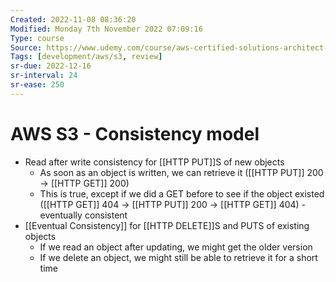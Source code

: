 ```yaml
---
Created: 2022-11-08 08:36:20
Modified: Monday 7th November 2022 07:09:16
Type: course
Source: https://www.udemy.com/course/aws-certified-solutions-architect-associate-saa-c01/?xref=E0Aed11STH4LPUQvCz0GJFABTmM=
Tags: [development/aws/s3, review]
sr-due: 2022-12-16
sr-interval: 24
sr-ease: 250
---
```


# AWS S3 - Consistency model

- Read after write consistency for [[HTTP PUT]]S of new objects
    - As soon as an object is written, we can retrieve it ([[HTTP PUT]] 200 -> [[HTTP GET]] 200)
    - This is true, except if we did a GET before to see if the object existed ([[HTTP GET]] 404 -> [[HTTP PUT]] 200 -> [[HTTP GET]] 404) - eventually consistent
- [[Eventual Consistency]] for [[HTTP DELETE]]S and PUTS of existing objects
    - If we read an object after updating, we might get the older version
    - If we delete an object, we might still be able to retrieve it for a short time